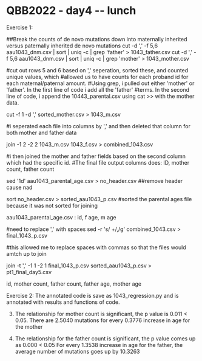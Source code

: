 # QBB2022 - day4 -- lunch

Exercise 1:

##Break the counts of de novo mutations down into maternally inherited versus paternally inherited de novo mutations 
cut -d ',' -f 5,6  aau1043_dnm.csv | sort | uniq -c | grep 'father' > 1043_father.csv
cut -d ',' -f 5,6  aau1043_dnm.csv | sort | uniq -c | grep 'mother' > 1043_mother.csv

#cut out rows 5 and 6 based on ',' seperation, sorted these, and counted unique values, which 
#allowed us to have counts for each proband id for each maternal/paternal amount.
#Using grep, i pulled out either 'mother' or 'father'. In the first line of code i add all the 'father' 
#terms. In the second line of code, i append the 10443_parental.csv using cat >> with the mother data.

cut -f 1 -d ',' sorted_mother.csv > 1043_m.csv

#i seperated each file into columns by ',' and then deleted that column for both mother and father data

join -1 2 -2 2 1043_m.csv 1043_f.csv > combined_1043.csv 

#i then joined the mother and father fields based on the second column which had the specific id.
#The final file output columns does: ID, mother count, father count

sed '1d' aau1043_parental_age.csv > no_header.csv
##remove header cause nad

sort no_header.csv > sorted_aau1043_p.csv
#sorted the parental ages file because it was not sorted for joining

aau1043_parental_age.csv : id, f age, m age

#need to replace ',' with spaces
sed -r 's/ +/,/g' combined_1043.csv > final_1043_p.csv 

#this allowed me to replace spaces with commas so that the files would amtch up to join

join -t ',' -1 1 -2 1 final_1043_p.csv sorted_aau1043_p.csv > pt1_final_day5.csv

id, mother count, father count, father age, mother age 


Exercise 2:
The annotated code is save as 1043_regression.py and is annotated with results and functions of code.

3. The relationship for mother count is significant, the p value is 0.011 < 0.05.
There are 2.5040 mutations for every 0.3776 increase in age for the mother

4. The relationship for the father count is significant, the p value comes up as 0.000 < 0.05
For every 1.3538 increase in age for the father, the average number of mutations goes up by 10.3263